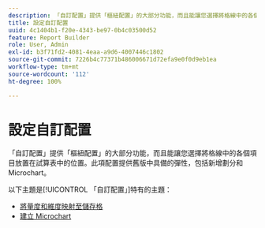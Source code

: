 ```yaml
---
description: 「自訂配置」提供「樞紐配置」的大部分功能，而且能讓您選擇將格線中的各個項目放置在試算表中的位置。此項配置提供舊版中具備的彈性，包括新增劃分和 Microchart。
title: 設定自訂配置
uuid: 4c1404b1-f20e-4343-be97-0b4c03500d52
feature: Report Builder
role: User, Admin
exl-id: b3f71fd2-4081-4eaa-a9d6-4007446c1802
source-git-commit: 7226b4c77371b486006671d72efa9e0f0d9eb1ea
workflow-type: tm+mt
source-wordcount: '112'
ht-degree: 100%

---
```


# 設定自訂配置

「自訂配置」提供「樞紐配置」的大部分功能，而且能讓您選擇將格線中的各個項目放置在試算表中的位置。此項配置提供舊版中具備的彈性，包括新增劃分和 Microchart。

以下主題是[!UICONTROL 「自訂配置」]特有的主題：

* [將量度和維度映射至儲存格](/help/analyze/report-builder/layout/map-metrics-and-dimensions-to-cells.md)
* [建立 Microchart](/help/analyze/report-builder/layout/t-create-a-microchart.md)

